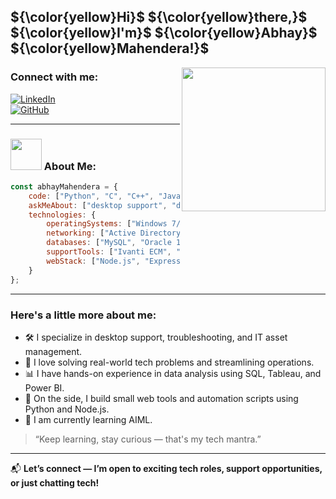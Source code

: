 
<h2> ${\color{yellow}Hi}$ ${\color{yellow}there,}$ ${\color{yellow}I'm}$ ${\color{yellow}Abhay}$ ${\color{yellow}Mahendera!}$ </h2>

<img align='right' src="https://i.gifer.com/6tXM.gif" width="230"> 

### Connect with me:

[![LinkedIn](https://img.shields.io/badge/LinkedIn-0077B5?style=for-the-badge&logo=linkedin&logoColor=white)](https://www.linkedin.com/in/abhay-mahendera-56aa71164/)  
[![GitHub](https://img.shields.io/badge/GitHub-181717?style=for-the-badge&logo=github&logoColor=white)](https://github.com/AbhayMahendera)

---

### <img src="https://media.giphy.com/media/VgCDAzcKvsR6OM0uWg/giphy.gif" width="50"> About Me:

```javascript
const abhayMahendera = {
    code: ["Python", "C", "C++", "Java", "JavaScript", "Rust"],
    askMeAbout: ["desktop support", "device provisioning", "troubleshooting", "data analysis", "web projects"],
    technologies: {
        operatingSystems: ["Windows 7/10/11", "Linux", "Unix"],
        networking: ["Active Directory", "DHCP", "DNS", "TCP/IP"],
        databases: ["MySQL", "Oracle 12c", "PostgreSQL", "MongoDB"],
        supportTools: ["Ivanti ECM", "MS Office", "GSuite", "Visual Studio Code", "Tableau", "Power BI"],
        webStack: ["Node.js", "Express.js", "DaisyUI", "HTML5", "CSS3"]
    }
};
````

---

### Here's a little more about me:

* 🛠 I specialize in desktop support, troubleshooting, and IT asset management.
* 🧠 I love solving real-world tech problems and streamlining operations.
* 📊 I have hands-on experience in data analysis using SQL, Tableau, and Power BI.
* 🧩 On the side, I build small web tools and automation scripts using Python and Node.js.
* 🤖 I am currently learning AIML. 

> “Keep learning, stay curious — that's my tech mantra.”

---

📬 **Let’s connect — I’m open to exciting tech roles, support opportunities, or just chatting tech!**

```

